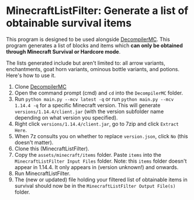 # MinecraftListFilter: Generate a list of obtainable survival items
This program is designed to be used alongside [DecompilerMC](https://github.com/hube12/DecompilerMC).
This program generates a list of blocks and items which **can only be obtained through Minecraft Survival or Hardcore mode**.

The lists generated include but aren't limited to: all arrow variants, enchantments, goat horn variants, ominous bottle variants, and potions.
Here's how to use it.
1. Clone [DecompilerMC](https://github.com/hube12/DecompilerMC)
2. Open the command prompt (cmd) and `cd` into the `DecompilerMC` folder.
3. Run `python main.py --mcv latest -q` or run `python main.py --mcv 1.14.4 -q` for a specific Minecraft version. This will generate `versions/1.14.4/client.jar` (with the version subfolder name depending on what version you specified).
4. Right click `versions/1.14.4/client.jar`, go to 7zip and click `Extract Here`.
5. When 7z consults you on whether to replace `version.json`, click `No` (this doesn't matter).
6. Clone this (MinecraftListFilter).
7. Copy the `assets/minecraft/items` folder. Paste `items` into the `MinecraftListFilter Input Files` folder. Note: this `items` folder doesn't appear in 1.14.4. It only appears in (version unknown!) and onwards.
8. Run MinecraftListFilter.
9. The (new or updated) file holding your filtered list of obtainable items in survival should now be in the `MinecraftListFilter Output File(s)` folder.
